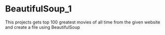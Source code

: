 ﻿# BeautifulSoup_1

This projects gets top 100 greatest movies of all time from the given website and create a file using BeautifulSoup
